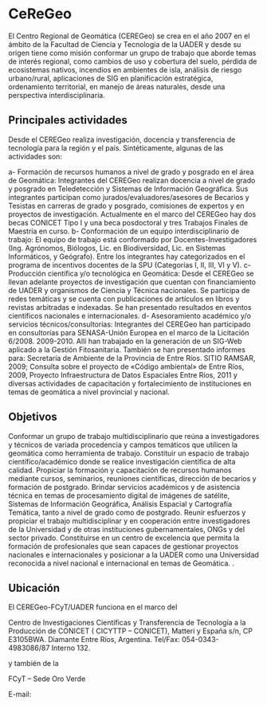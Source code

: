 
# CeReGeo

El Centro Regional de Geomática (CEREGeo) se crea en el año 2007 en el ámbito de la Facultad de Ciencia y Tecnología de la UADER y desde su origen tiene como misión conformar un grupo de trabajo que aborde temas de interés regional, como cambios de uso y cobertura del suelo, pérdida de ecosistemas nativos, incendios en ambientes de isla, análisis de riesgo urbano/rural, aplicaciones de SIG en planificación estratégica, ordenamiento territorial, en manejo de áreas naturales, desde una perspectiva interdisciplinaria.

## Principales actividades

Desde el CEREGeo realiza investigación, docencia y transferencia de tecnología para la región y el país. Sintéticamente, algunas de las actividades son:

a- Formación de recursos humanos a nivel de grado y posgrado en el área de Geomática: Integrantes del CEREGeo realizan docencia a nivel de grado y posgrado en Teledetección y Sistemas de Información Geográfica. Sus integrantes participan como jurados/evaluadores/asesores de Becarios y Tesistas en carreras de grado y posgrado,  comisiones de expertos y en proyectos de investigación. Actualmente en el marco del CEREGeo hay dos becas CONICET Tipo I y una beca posdoctoral y tres Trabajos Finales de Maestría en curso.
b- Conformación de un equipo interdisciplinario de trabajo: El equipo de trabajo está conformado por Docentes-Investigadores (Ing. Agrónomos, Biólogos, Lic. en Biodiversidad, Lic. en Sistemas Informáticos, y Geógrafo). Entre los integrantes hay categorizados en el programa de incentivos docentes de la SPU (Categorías I, II, III, VI y V).
c- Producción científica y/o tecnológica en Geomática: Desde el CEREGeo se llevan adelante proyectos de investigación que cuentan con financiamiento de UADER y organismos de Ciencia y Técnica nacionales. Se participa de redes temáticas y se cuenta con publicaciones de artículos en libros y revistas arbitradas e indexadas. Se han presentado resultados en eventos científicos nacionales e internacionales.
d- Asesoramiento académico y/o servicios técnicos/consultorías: Integrantes del CEREGeo han participado en consultorías para SENASA-Unión Europea en el marco de la Licitación 6/2008. 2009-2010. Allí han trabajado en la generación de un SIG-Web aplicado a la Gestión Fitosanitaria. También se han presentado informes para:   Secretaría de Ambiente de la Provincia de Entre Ríos. SITIO RAMSAR, 2009;   Consulta sobre el proyecto de «Código ambiental» de Entre Ríos, 2009,  Proyecto Infraestructura de Datos Espaciales Entre Ríos, 2011 y diversas actividades de capacitación y fortalecimiento de instituciones en temas de geomática a nivel provincial y nacional.

## Objetivos

Conformar un grupo de trabajo multidisciplinario que reúna a investigadores y técnicos de variada procedencia y campos temáticos que utilicen la geomática como herramienta de trabajo.
Constituir un espacio de trabajo científico/académico donde se realice investigación científica de alta calidad.
Propiciar la formación y capacitación de recursos humanos mediante cursos, seminarios, reuniones científicas, dirección de becarios y formación de postgrado. Brindar servicios académicos y de asistencia técnica en temas de procesamiento digital de imágenes de satélite, Sistemas de Información Geográfica, Análisis Espacial y Cartografía Temática, tanto a nivel de grado como de postgrado.
Reunir esfuerzos y propiciar el trabajo multidisciplinar y en cooperación entre investigadores de la Universidad y de otras instituciones gubernamentales, ONGs y del sector privado.
Constituirse en un centro de excelencia que permita la formación de profesionales que sean capaces de gestionar proyectos nacionales e internacionales y posicionar a la UADER como una Universidad reconocida a nivel nacional e internacional en temas de Geomática.
.
## Ubicación

El CEREGeo-FCyT/UADER funciona en el marco del

Centro de Investigaciones Científicas y Transferencia de Tecnología a la Producción de CONICET ( CICYTTP – CONICET),
Matteri y España s/n, CP E3105BWA. Diamante Entre Ríos, Argentina.
Tel/Fax: 054-0343-4983086/87 Interno 132.

y también de la

FCyT – Sede Oro Verde

E-mail: 